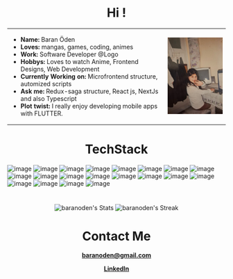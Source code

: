 <body>
    <h1 align="center">Hi !</h1>
    <div align="center">

<table  style="width:100%">
  <tr>
    <!-- Left Side: List -->
    <td >
      <ul>
        <li><b>Name:</b> Baran Öden</li>
        <li><b>Loves:</b> mangas, games, coding, animes</li>
        <li><b>Work:</b> Software Developer @Logo</li>
        <li><b>Hobbys:</b> Loves to watch Anime, Frontend Designs, Web Development</li>
        <li><b>Currently Working on:</b> Microfrontend structure, automized scripts</li>
        <li><b>Ask me:</b> Redux-saga structure, React js, NextJs and also Typescript</li>
        <li><b>Plot twist:</b> I really enjoy developing mobile apps with FLUTTER.</li>
      </ul>
    </td>
    <td>
      <img src="https://github.com/baranoden/baranoden/blob/main/assets/mywife.jpg?raw=true" alt="My Wife" width="200">
    </td>
  </tr>
</table>
</div>


<h1 align="center">TechStack</h1>
    
![image](https://img.shields.io/badge/Flutter-%2302569B.svg?style=for-the-badge&logo=Flutter&logoColor=white)
![image](https://img.shields.io/badge/JavaScript-323330?style=for-the-badge&logo=javascript&logoColor=F7DF1E)
![image](https://img.shields.io/badge/TypeScript-007ACC?style=for-the-badge&logo=typescript&logoColor=white)
![image](https://img.shields.io/badge/React-20232A?style=for-the-badge&logo=react&logoColor=61DAFB)
![image](https://img.shields.io/badge/React_Native-20232A?style=for-the-badge&logo=react&logoColor=61DAFB)
![image](https://img.shields.io/badge/Expo-1B1F23?style=for-the-badge&logo=expo&logoColor=white)
![image](https://img.shields.io/badge/next%20js-000000?style=for-the-badge&logo=nextdotjs&logoColor=white)
![image](https://img.shields.io/badge/Redux-593D88?style=for-the-badge&logo=redux&logoColor=white)
![image](https://img.shields.io/badge/Redux%20saga-86D46B?style=for-the-badge&logo=redux%20saga&logoColor=999999)
![image](https://img.shields.io/badge/storybook-FF4785?style=for-the-badge&logo=storybook&logoColor=white)
![image](https://img.shields.io/badge/Tailwind_CSS-38B2AC?style=for-the-badge&logo=tailwind-css&logoColor=white)
![image](https://img.shields.io/badge/Bootstrap-563D7C?style=for-the-badge&logo=bootstrap&logoColor=white)
![image](https://img.shields.io/badge/Material%20UI-007FFF?style=for-the-badge&logo=mui&logoColor=white)
![image](https://img.shields.io/badge/Docker-2CA5E0?style=for-the-badge&logo=docker&logoColor=white)
![image](https://img.shields.io/badge/Node%20js-339933?style=for-the-badge&logo=nodedotjs&logoColor=white)
![image](https://img.shields.io/badge/Express%20js-000000?style=for-the-badge&logo=express&logoColor=white)
![image](https://img.shields.io/badge/nestjs-E0234E?style=for-the-badge&logo=nestjs&logoColor=white)
![image](https://img.shields.io/badge/Jest-C21325?style=for-the-badge&logo=jest&logoColor=white)
![image](https://img.shields.io/badge/MySQL-005C84?style=for-the-badge&logo=mysql&logoColor=white)
![image](https://img.shields.io/badge/MongoDB-4EA94B?style=for-the-badge&logo=mongodb&logoColor=white)


<h1></h1>

<p align="center">
  <img src="https://github-readme-stats.vercel.app/api?username=baranoden&theme=dracula&show_icons=true&hide_border=true&count_private=true" alt="baranoden's Stats" width="340"/>
  <img src="https://github-readme-streak-stats.herokuapp.com/?user=baranoden&theme=dracula&hide_border=true" alt="baranoden's Streak" width="355"/>
</p>
<h1 align="center">Contact Me</h1>

<p align="center">
  <a href="mailto:baranoden@gmail.com"><b>baranoden@gmail.com</b></a>


</p>
<p align="center">
<a href="https://www.linkedin.com/in/baranoden" target="_blank" rel="noopener noreferrer"><b>LinkedIn</b></a>
</p>

</body>
